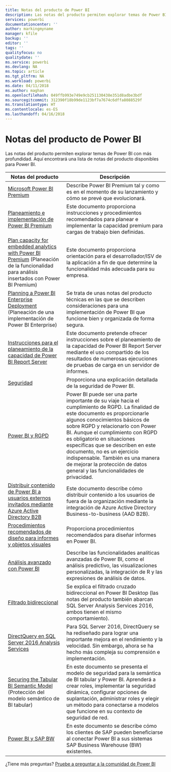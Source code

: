 ```yaml
---
title: Notas del producto de Power BI
description: Las notas del producto permiten explorar temas de Power BI con más profundidad.
services: powerbi
documentationcenter: ''
author: markingmyname
manager: kfile
backup: ''
editor: ''
tags: ''
qualityfocus: no
qualitydate: ''
ms.service: powerbi
ms.devlang: NA
ms.topic: article
ms.tgt_pltfrm: NA
ms.workload: powerbi
ms.date: 04/11/2018
ms.author: maghan
ms.openlocfilehash: 049ffb993e749e9cb251130438e351d8adbe3bdf
ms.sourcegitcommit: 312390f18b99de1123bf7a7674c6dffa8088529f
ms.translationtype: HT
ms.contentlocale: es-ES
ms.lasthandoff: 04/16/2018
---
```

# <a name="whitepapers-for-power-bi"></a>Notas del producto de Power BI

Las notas del producto permiten explorar temas de Power BI con más profundidad. Aquí encontrará una lista de notas del producto disponibles para Power BI.

| Notas del producto | Descripción |
| --- | --- |
| [Microsoft Power BI Premium](https://aka.ms/pbipremiumwhitepaper) |Describe Power BI Premium tal y como es en el momento de su lanzamiento y cómo se prevé que evolucionará. |
| [Planeamiento e implementación de Power BI Premium](https://aka.ms/Premium-Capacity-Planning-Deployment)| Este documento proporciona instrucciones y procedimientos recomendados para planear e implementar la capacidad premium para cargas de trabajo bien definidas.|
| [Plan capacity for embedded analytics with Power BI Premium](https://aka.ms/pbiewhitepaper) (Planeación de la funcionalidad para análisis insertados con Power BI Premium) |Este documento proporciona orientación para el desarrollador/ISV de la aplicación a fin de que determine la funcionalidad más adecuada para su empresa. |
| [Planning a Power BI Enterprise Deployment](https://aka.ms/pbienterprisedeploy) (Planeación de una implementación de Power BI Enterprise) |Se trata de unas notas del producto técnicas en las que se describen consideraciones para una implementación de Power BI que funcione bien y organizada de forma segura. |
| [Instrucciones para el planeamiento de la capacidad de Power BI Report Server](report-server/capacity-planning.md) |Este documento pretende ofrecer instrucciones sobre el planeamiento de la capacidad de Power BI Report Server mediante el uso compartido de los resultados de numerosas ejecuciones de pruebas de carga en un servidor de informes. |
| [Seguridad](service-admin-power-bi-security.md) |Proporciona una explicación detallada de la seguridad de Power BI. |
| [Power BI y RGPD](https://aka.ms/power-bi-gdpr-whitepaper)| Power BI puede ser una parte importante de su viaje hacia el cumplimiento de RGPD. La finalidad de este documento es proporcionarle algunos conocimientos básicos de sobre RGPD y relacionarlo con Power BI. Aunque el cumplimiento con RGPD es obligatorio en situaciones específicas que se describen en este documento, no es un ejercicio indispensable. También es una manera de mejorar la protección de datos general y las funcionalidades de privacidad.|
| [Distribuir contenido de Power BI a usuarios externos invitados mediante Azure Active Directory B2B](https://aka.ms/powerbi-b2b-whitepaper)|Este documento describe cómo distribuir contenido a los usuarios de fuera de la organización mediante la integración de Azure Active Directory Business-to-business (AAD B2B).|
| [Procedimientos recomendados de diseño para informes y objetos visuales](power-bi-visualization-best-practices.md) |Proporciona procedimientos recomendados para diseñar informes en Power BI. |
| [Análisis avanzado con Power BI](https://info.microsoft.com/advanced-analytics-with-power-bi.html?Is=Website) |Describe las funcionalidades analíticas avanzadas de Power BI, como el análisis predictivo, las visualizaciones personalizadas, la integración de R y las expresiones de análisis de datos. |
| [Filtrado bidireccional](desktop-bidirectional-filtering.md) |Se explica el filtrado cruzado bidireccional en Power BI Desktop (las notas del producto también abarcan SQL Server Analysis Services 2016, ambos tienen el mismo comportamiento). |
| [DirectQuery en SQL Server 2016 Analysis Services](https://blogs.msdn.microsoft.com/analysisservices/2017/04/06/directquery-in-sql-server-2016-analysis-services-whitepaper/) |Para SQL Server 2016, DirectQuery se ha rediseñado para lograr una importante mejora en el rendimiento y la velocidad. Sin embargo, ahora se ha hecho más compleja su comprensión e implementación. |
| [Securing the Tabular BI Semantic Model](http://download.microsoft.com/download/D/2/0/D20E1C5F-72EA-4505-9F26-FEF9550EFD44/Securing%20the%20Tabular%20BI%20Semantic%20Model.docx) (Protección del modelo semántico de BI tabular) |En este documento se presenta el modelo de seguridad para la semántica de BI tabular y Power BI. Aprenderá a crear roles, implementar la seguridad dinámica, configurar opciones de suplantación, administrar roles y elegir un método para conectarse a modelos que funcione en su contexto de seguridad de red. |
| [Power BI y SAP BW](https://aka.ms/powerbiandsapbw)| En este documento se describe cómo los clientes de SAP pueden beneficiarse al conectar Power BI a sus sistemas SAP Business Warehouse (BW) existentes.|

¿Tiene más preguntas? [Pruebe a preguntar a la comunidad de Power BI](http://community.powerbi.com/)

